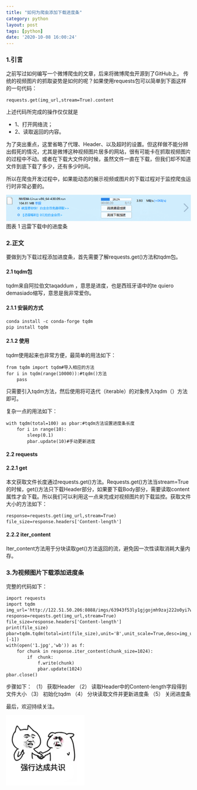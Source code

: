 ```yaml
---
title: "如何为爬虫添加下载进度条"
category: python
layout: post
tags: [python]
date: '2020-10-08 16:00:24'
---
```

### 1.引言

之前写过如何编写一个微博爬虫的文章，后来将微博爬虫开源到了GitHub上。
传统的视频图片的抓取姿势是如何的呢？如果使用requests包可以简单到下面这样的一句代码：

```
requests.get(img_url,stream=True).content
```

上述代码所完成的操作仅仅就是
- 1、打开网络流；
- 2、读取返回的内容。

为了突出重点，这里省略了代理、Header、以及超时的设置。但这样做不能分辨出假死的情况，尤其是微博这种视频图片居多的网站，很有可能卡在抓取视频图片的过程中不动。或者在下载大文件的时候，虽然文件一直在下载，但我们却不知道文件到底下载了多少，还有多少时间。

所以在爬虫开发过程中，如果能动态的展示视频或图片的下载过程对于监控爬虫运行时非常必要的。
 
![](/imgs/xunlei.png)
图表 1 迅雷下载中的进度条
### 2.正文	
要做到为下载过程添加进度条，首先需要了解requests.get()方法和tqdm包。
#### 2.1 tqdm包
tqdm来自阿拉伯文taqaddum ，意思是进度，也是西班牙语中的te quiero demasiado缩写，意思是我非常爱你。
#### 2.1.1 安装的方式
```
conda install -c conda-forge tqdm
pip install tqdm
```
#### 2.1.2 使用
tqdm使用起来也非常方便，最简单的用法如下：
```
from tqdm import tqdm#导入相应的方法
for i in tqdm(range(10000)):#tqdm()方法
	pass
```
只需要引入tqdm方法，然后使用将可迭代（iterable）的对象传入tqdm（）方法即可。

复杂一点的用法如下：
```
with tqdm(total=100) as pbar:#tqdm方法设置进度条长度
    for i in range(10):
        sleep(0.1)
        pbar.update(10)#手动更新进度
```
#### 2.2 requests
#### 2.2.1 get
本文获取文件长度通过requests.get()方法。Requests.get()方法当stream=True的时候，get()方法只下载Header部分，如果要下载Body部分，需要读取content属性才会下载。所以我们可以利用这一点来完成对视频图片的下载监控。获取文件大小的方法如下：
```
response=requests.get(img_url,stream=True)
file_size=response.headers['Content-length']
```
#### 2.2.2 iter_content
Iter_content方法用于分块读取get()方法返回的流，避免因一次性读取消耗大量内存。

### 3.为视频图片下载添加进度条
完整的代码如下：
```
import requests
import tqdm
img_url='http://122.51.50.206:8088/imgs/63943f53ly1gjgojmh9zaj222o0yi7wq.jpg'
response=requests.get(img_url,stream=True)
file_size=response.headers['Content-length']
print(file_size)
pbar=tqdm.tqdm(total=int(file_size),unit='B',unit_scale=True,desc=img_url.split('/')[-1])
with(open('1.jpg','wb')) as f:
    for chunk in response.iter_content(chunk_size=1024):
        if  chunk:
            f.write(chunk)
            pbar.update(1024)
pbar.close()
```
步骤如下：
（1）	获取Header
（2）	读取Header中的Content-length字段得到文件大小
（3）	初始化tqdm
（4）	分块读取文件并更新进度条
（5）	关闭进度条

最后，欢迎持续关注。

![](/imgs/1602143592.png)
